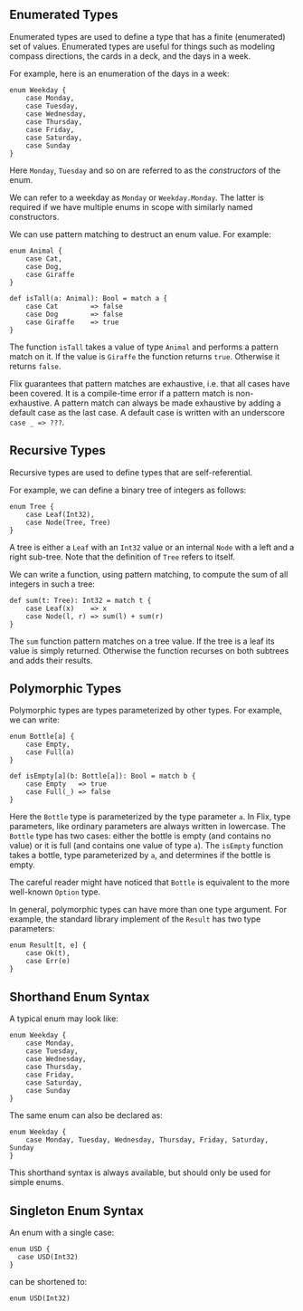 ## Enumerated Types

Enumerated types are used to define a type that has
a finite (enumerated) set of values.
Enumerated types are useful for things such as
modeling compass directions, the cards in a deck,
and the days in a week.

For example, here is an enumeration of the days in a
week:

```flix
enum Weekday {
    case Monday,
    case Tuesday,
    case Wednesday,
    case Thursday,
    case Friday,
    case Saturday,
    case Sunday
}
```

Here `Monday`, `Tuesday` and so on are referred to as
the *constructors* of the enum.

We can refer to a weekday as `Monday` or
`Weekday.Monday`.
The latter is required if we have multiple enums in
scope with similarly named constructors.

We can use pattern matching to destruct an enum
value.
For example:

```flix
enum Animal {
    case Cat,
    case Dog,
    case Giraffe
}

def isTall(a: Animal): Bool = match a {
    case Cat        => false
    case Dog        => false
    case Giraffe    => true
}
```

The function `isTall` takes a value of type `Animal`
and performs a pattern match on it.
If the value is `Giraffe` the function returns
`true`.
Otherwise it returns `false`.

Flix guarantees that pattern matches are exhaustive,
i.e. that all cases have been covered.
It is a compile-time error if a pattern match is
non-exhaustive.
A pattern match can always be made exhaustive by
adding a default case as the last case.
A default case is written with an underscore
`case _ => ???`.

## Recursive Types

Recursive types are used to define types that are
self-referential.

For example, we can define a binary tree of integers
as follows:

```flix
enum Tree {
    case Leaf(Int32),
    case Node(Tree, Tree)
}
```

A tree is either a `Leaf` with an `Int32` value or an
internal `Node` with a left and a right sub-tree.
Note that the definition of `Tree` refers to itself.

We can write a function, using pattern matching, to
compute the sum of all integers in such a tree:

```flix
def sum(t: Tree): Int32 = match t {
    case Leaf(x)    => x
    case Node(l, r) => sum(l) + sum(r)
}
```

The `sum` function pattern matches on a tree value.
If the tree is a leaf its value is simply returned.
Otherwise the function recurses on both subtrees and
adds their results.

## Polymorphic Types

Polymorphic types are types parameterized by other
types.
For example, we can write:

```flix
enum Bottle[a] {
    case Empty,
    case Full(a)
}

def isEmpty[a](b: Bottle[a]): Bool = match b {
    case Empty   => true
    case Full(_) => false
}
```

Here the `Bottle` type is parameterized by the type
parameter `a`.
In Flix, type parameters, like ordinary parameters
are always written in lowercase.
The `Bottle` type has two cases: either the bottle
is empty (and contains no value) or it is full (and
contains one value of type `a`).
The `isEmpty` function takes a bottle, type
parameterized by `a`, and determines if the bottle
is empty.

The careful reader might have noticed that `Bottle`
is equivalent to the more well-known `Option` type.

In general, polymorphic types can have more than one
type argument.
For example, the standard library implement of the
`Result` has two type parameters:

```flix
enum Result[t, e] {
    case Ok(t),
    case Err(e)
}
```

## Shorthand Enum Syntax

A typical enum may look like:

```flix
enum Weekday {
    case Monday,
    case Tuesday,
    case Wednesday,
    case Thursday,
    case Friday,
    case Saturday,
    case Sunday
}
```
The same enum can also be declared as:

```flix
enum Weekday {
    case Monday, Tuesday, Wednesday, Thursday, Friday, Saturday, Sunday
}
```

This shorthand syntax is always available, but should
only be used for simple enums.

## Singleton Enum Syntax

An enum with a single case:

```flix
enum USD {
  case USD(Int32)
}
```

can be shortened to:

```flix
enum USD(Int32)
```

